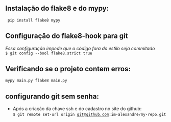 ## Instalação do flake8 e do mypy:
<code> pip install flake8 mypy </code>


## Configuração do flake8-hook para git
*Essa configuração impede que o código fora do estilo seja commitado*  
<code>$ git config --bool flake8.strict true </code>

## Verificando se o projeto contem erros:
<code>mypy main.py
flake8 main.py</code>

## configurando git sem senha:
- Após a criação da chave ssh e do cadastro no site do github:  
<code>$ git remote set-url origin git@github.com:im-alexandre/my-repo.git</code>